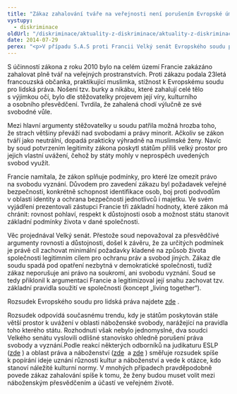```yaml
---
title: "Zákaz zahalování tváře na veřejnosti není porušením Evropské úmluvy"
vystupy:
  - diskriminace
oldUrl: "/diskriminace/aktuality-z-diskriminace/aktuality-z-diskriminace-2014/zakaz-zahalovani-tvare-na-verejnosti-neni-porusenim-evropske-umluvy/"
date: 2014-07-29
perex: "<p>V případu S.A.S proti Francii Velký senát Evropského soudu pro lidská práva rozhodl, že francouzský zákon zakazující zahalování tváře na veřejných prostranstvích neporušuje žádné ze stěžovatelkou namítaných práv (právo na soukromí, svoboda myšlení, svědomí a vyznání, zákaz diskriminace).</p>"
---
```


<!-- imported from the old website -->

<p class="align-blok">S účinností zákona z roku 2010 bylo na celém území Francie zakázáno zahalovat plně tvář na veřejných prostranstvích. Proti zákazu podala 23letá francouzská občanka, praktikující muslimka, stížnost k Evropskému soudu pro lidská práva. Nošení tzv. burky a nikábu, které zahalují celé tělo s výjimkou očí, bylo dle stěžovatelky projevem její víry, kulturního a osobního přesvědčení. Tvrdila, že zahalená chodí výlučně ze své svobodné vůle. </p><p class="align-blok">Mezi hlavní argumenty stěžovatelky u soudu patřila možná hrozba toho, že strach většiny převáží nad svobodami a právy minorit. Ačkoliv se zákon tváří jako neutrální, dopadá prakticky výhradně na muslimské ženy. Navíc by soud potvrzením legitimity zákona poskytl státům příliš velký prostor pro jejich vlastní uvážení, čehož by státy mohly v neprospěch uvedených svobod využít.</p><p class="align-blok">Francie namítala, že zákon splňuje podmínky, pro které lze omezit právo na svobodu vyznání. Důvodem pro zavedení zákazu byl požadavek veřejné bezpečnosti, konkrétně schopnost identifikace osob, boj proti podvodům v oblasti identity a ochrana bezpečnosti jednotlivců i majetku. Ve svém vyjádření prezentovali zástupci Francie tři základní hodnoty, které zákon má chránit: rovnost pohlaví, respekt k důstojnosti osob a možnost státu stanovit základní podmínky života v dané společnosti. </p><p class="align-blok">Věc projednával Velký senát. Přestože soud nepovažoval za přesvědčivé argumenty rovnosti a důstojnosti, došel k závěru, že za určitých podmínek je právě cíl zachovat minimální požadavky kladené na způsob života společnosti legitimním cílem pro ochranu práv a svobod jiných. Zákaz dle soudu spadá pod opatření nezbytná v demokratické společnosti, tudíž zákaz neporušuje ani právo na soukromí, ani svobodu vyznání. Soud se tedy přiklonil k argumentaci Francie a legitimizoval její snahu zachovat tzv. základní pravidla soužití ve společnosti (koncept „living together“).</p><p class="align-blok">Rozsudek Evropského soudu pro lidská práva najdete <a title="Otevření do nového okna" href="http://hudoc.echr.coe.int/sites/eng/pages/search.aspx?i=001-145466" target="_blank">zde</a> .</p><p class="align-blok">Rozsudek odpovídá současnému trendu, kdy je státům poskytován stále větší prostor k uvážení v oblasti náboženské svobody, narážející na pravidla toho kterého státu. Rozhodnutí však nebylo jednomyslné, dva soudci Velkého senátu vyslovili odlišné stanovisko ohledně porušení práva svobody a vyznání.Podle reakcí některých odborníků na judikaturu ESLP (<a title="Otevření do nového okna" href="http://www.ejiltalk.org/sas-v-france-does-anything-remain-of-the-right-to-manifest-religion/" target="_blank">zde</a> ) a oblast práva a náboženství (<a title="Otevření do nového okna" href="http://www.lawandreligionuk.com/2014/07/05/sas-v-france-and-the-face-veil-ban-some-initial-reactions/" target="_blank">zde</a>  a <a title="Otevření do nového okna" href="http://www.lawandreligionuk.com/2014/07/01/ban-on-covering-face-in-public-not-a-breach-of-echr-sas-v-france/" target="_blank">zde</a> ) směřuje rozsudek spíše k popírání ideje uznání různosti kultur a náboženství a vede k otázce, kdo stanoví náležité kulturní normy. V mnohých případech pravděpodobně povede zákaz zahalování spíše k tomu, že ženy budou muset volit mezi náboženským přesvědčením a účastí ve veřejném životě. </p>
